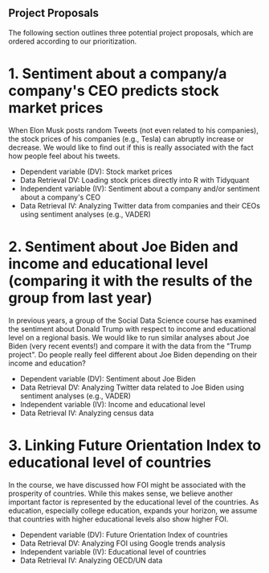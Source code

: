 ## Project Proposals

The following section outlines three potential project proposals, which are ordered according to our prioritization.

# 1. Sentiment about a company/a company's CEO predicts stock market prices

When Elon Musk posts random Tweets (not even related to his companies), the stock prices of his companies (e.g., Tesla) can abruptly increase or decrease. We would like to find out if this is really associated with the fact how people feel about his tweets.

- Dependent variable (DV): Stock market prices
- Data Retrieval DV: Loading stock prices directly into R with Tidyquant
- Independent variable (IV): Sentiment about a company and/or sentiment about a company's CEO
- Data Retrieval IV: Analyzing Twitter data from companies and their CEOs using sentiment analyses (e.g., VADER)

# 2. Sentiment about Joe Biden and income and educational level (comparing it with the results of the group from last year)

In previous years, a group of the Social Data Science course has examined the sentiment about Donald Trump with respect to income and educational level on a regional basis. We would like to run similar analyses about Joe Biden (very recent events!) and compare it with the data from the "Trump project". Do people really feel different about Joe Biden depending on their income and education?

- Dependent variable (DV): Sentiment about Joe Biden
- Data Retrieval DV: Analyzing Twitter data related to Joe Biden using sentiment analyses (e.g., VADER)
- Independent variable (IV): Income and educational level
- Data Retrieval IV: Analyzing census data

# 3. Linking Future Orientation Index to educational level of countries

In the course, we have discussed how FOI might be associated with the prosperity of countries. While  this makes sense, we believe another important factor is represented by the educational level of the countries. As education, especially college education, expands your horizon, we assume that countries with higher educational levels also show higher FOI.

- Dependent variable (DV): Future Orientation Index of countries
- Data Retrieval DV: Analyzing FOI using Google trends analysis
- Independent variable (IV): Educational level of countries
- Data Retrieval IV: Analyzing OECD/UN data